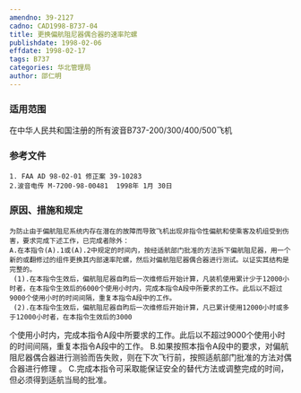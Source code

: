 ```yaml
---
amendno: 39-2127
cadno: CAD1998-B737-04
title: 更换偏航阻尼器偶合器的速率陀螺
publishdate: 1998-02-06
effdate: 1998-02-17
tags: B737
categories: 华北管理局
author: 邵仁明
---
```


### 适用范围 
在中华人民共和国注册的所有波音B737-200/300/400/500飞机

<!--more-->
### 参考文件
    1. FAA AD 98-02-01 修正案 39-10283
    2.波音电传 M-7200-98-00481  1998年 1月 30日

### 原因、措施和规定 
    为防止由于偏航阻尼系统内存在潜在的故障而导致飞机出现非指令性偏航和使乘客及机组受到伤害，要求完成下述工作，已完成者除外： 
    A.在本指令(A).1或(A).2中规定的时间内，按经适航部门批准的方法拆下偏航阻尼器，用一个新的或翻修过的组件更换其内部速率陀螺，然后对偏航阻尼器偶合器进行测试。以证实其结构是完整的。 
     (1).在本指令生效后，偏航阻尼器自昀后一次维修后开始计算，凡装机使用累计少于12000小时者，在本指令生效后的6000个使用小时内，完成本指令A段中所要求的工作。此后以不超过9000个使用小时的时间间隔，重复本指令A段中的工作。
     (2).在本指令生效后，偏航阻尼器自昀后一次维修后开始计算，凡已累计使用12000小时或多于12000小时者，在本指令生效后的3000

  
个使用小时内，完成本指令A段中所要求的工作。此后以不超过9000个使用小时的时间间隔，重复本指令A段中的工作。 
    B.如果按照本指令A段中的要求，对偏航阻尼器偶合器进行测验而告失败，则在下次飞行前，按照适航部门批准的方法对偶合器进行修理 。 
    C.完成本指令可采取能保证安全的替代方法或调整完成的时间，但必须得到适航当局的批准。

